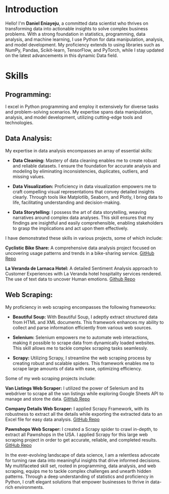 # **Introduction**

Hello! I'm **Daniel Eniayeju**, a committed data scientist who thrives on transforming data into actionable insights to solve complex business problems. With a strong foundation in statistics, programming, data analysis, and machine learning, I use Python for data manipulation, analysis, and model development. My proficiency extends to using libraries such as NumPy, Pandas, Scikit-learn, TensorFlow, and PyTorch, while I stay updated on the latest advancements in this dynamic Data field.

# **Skills**

## **Programming:**
I excel in Python programming and employ it extensively for diverse tasks and problem-solving scenarios. My expertise spans data manipulation, analysis, and model development, utilizing cutting-edge tools and technologies.

## **Data Analysis:**
My expertise in data analysis encompasses an array of essential skills:

-  **Data Cleaning:**
Mastery of data cleaning enables me to create robust and reliable datasets. I ensure the foundation for accurate analysis and modeling by eliminating inconsistencies, duplicates, outliers, and missing values.

-  **Data Visualization:**
Proficiency in data visualization empowers me to craft compelling visual representations that convey detailed insights clearly. Through tools like Matplotlib, Seaborn, and Plotly, I bring data to life, facilitating understanding and decision-making.

-  **Data Storytelling:**
I possess the art of data storytelling, weaving narratives around complex data analyses. This skill ensures that my findings are insightful and easily comprehensible, enabling stakeholders to grasp the implications and act upon them effectively.

I have demonstrated these skills in various projects, some of which include:

**Cyclistic Bike Share:** A comprehensive data analysis project focused on uncovering usage patterns and trends in a bike-sharing service. [GitHub Repo](https://github.com/eniayejudaniel/Riding-the-Wave-of-Success-Strategies-for-Cyclistic-Bike-Share)

**La Veranda de Larnaca Hotel:** A detailed Sentiment Analysis approach to Customer Experiences with La Veranda hotel hospitality services rendered. The use of text data to uncover Human emotions. [Github Repo](https://github.com/eniayejudaniel/La-Veranda-Hotel-Customer-Reviews-)

## **Web Scraping:**
My proficiency in web scraping encompasses the following frameworks:

  - **Beautiful Soup:**
With Beautiful Soup, I adeptly extract structured data from HTML and XML documents. This framework enhances my ability to collect and parse information efficiently from various web sources.

  -  **Selenium:**
Selenium empowers me to automate web interactions, making it possible to scrape data from dynamically loaded websites. This skill allows me to tackle complex scraping tasks seamlessly.

  - **Scrapy:**
Utilizing Scrapy, I streamline the web scraping process by creating robust and scalable spiders. This framework enables me to scrape large amounts of data with ease, optimizing efficiency.

Some of my web scraping projects include:

**Van Listings Web Scraper:** I utilized the power of Selenium and its webdriver to scrape all the van listings while exploring Google Sheets API to manage and store the data. [GitHub Repo](https://github.com/eniayejudaniel/Van-Listings-Web-Scraper-and-Data-Management)

**Company Details Web Scraper:** I applied Scrapy Framework, with its robustness to extract all the details while exporting the extracted data to an Excel file for easy data analysis. [GitHub Repo](https://github.com/eniayejudaniel/Company-Details-Web-Scraping-with-Scrapy)

**Pawnshops Web Scraper:** I created a Scrapy spider to crawl in-depth, to extract all Pawnshops in the USA. I applied Scrapy for this large web scraping project in order to get accurate, reliable, and completed results. [GitHub Repo](https://github.com/eniayejudaniel/Pawn-Shops-In-US-Web-Scraper-with-Scrapy)

In the ever-evolving landscape of data science, I am a relentless advocate for turning raw data into meaningful insights that drive informed decisions. My multifaceted skill set, rooted in programming, data analysis, and web scraping, equips me to tackle complex challenges and unearth hidden patterns. Through a deep understanding of statistics and proficiency in Python, I craft elegant solutions that empower businesses to thrive in data-rich environments.
